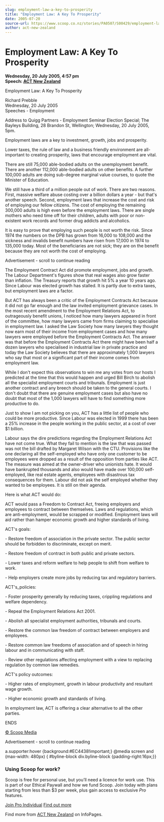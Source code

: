 ```yaml
---
slug: employment-law-a-key-to-prosperity
title: "Employment Law: A Key To Prosperity"
date: 2005-07-20
source-url: https://www.scoop.co.nz/stories/PA0507/S00429/employment-law-a-key-to-prosperity.htm
author: act-new-zealand
---
```

Employment Law: A Key To Prosperity
===================================

**Wednesday, 20 July 2005, 4:57 pm**  
**Speech: [ACT New Zealand](https://info.scoop.co.nz/ACT_New_Zealand)**

Employment Law: A Key To Prosperity

Richard Prebble  
Wednesday, 20 July 2005  
Speeches - Employment

Address to Quigg Partners - Employment Seminar Election Special; The Bayleys Building, 28 Brandon St, Wellington; Wednesday, 20 July 2005, 5pm.

Employment laws are a key to investment, growth, jobs and prosperity.

Lower taxes, the rule of law and a business friendly environment are all-important to creating prosperity, laws that encourage employment are vital.

There are still 75,000 able-bodied adults on the unemployment benefit. There are another 112,000 able-bodied adults on other benefits. A further 100,000 adults are doing sub-degree marginal value courses, to quote the Minister of Education.

We still have a third of a million people out of work. There are two reasons. First, massive welfare abuse costing over a billion dollars a year - but that's another speech. Second, employment laws that increase the cost and risk of employing our fellow citizens. The cost of employing the remaining 300,000 adults is high even before the employment laws. There are single mothers who need time off for their children, adults with poor or non-existent work records and former drug addicts and alcoholics.

It is easy to prove that employing such people is not worth the risk. Since 1974 the numbers on the DPB has grown from 16,000 to 108,000 and the sickness and invalids benefit numbers have risen from 17,000 in 1974 to 135,000 today. Most of the beneficiaries are not sick; they are on the benefit because they are not worth the cost of employing.

Advertisement - scroll to continue reading





The Employment Contract Act did promote employment, jobs and growth. The Labour Department's figures show that real wages also grow faster than inflation. The Treasury reports that growth hit 5% a year 10 years ago. Since Labour was elected growth has stalled. It is partly due to extra taxes, but employment laws are a factor.

But ACT has always been a critic of the Employment Contracts Act because it did not go far enough and the law invited employment grievance cases. In the most recent amendment to the Employment Relations Act, to outrageously benefit unions, I noticed how many lawyers appeared in front of the committee, how many lawyers came from firms claiming to specialise in employment law. I asked the Law Society how many lawyers they thought now earn most of their income from employment cases and how many lawyers were employed before the Employment Contracts Act. The answer was that before the Employment Contracts Act there might have been half a dozen lawyers who specialised in industrial law in private practice and today the Law Society believes that there are approximately 1,000 lawyers who say that most or a significant part of their income comes from employment law.

While I don't expect this observations to win me any votes from our hosts I predicted at the time that this would happen and urged Bill Birch to abolish all the specialist employment courts and tribunals. Employment is just another contract and any breech should be taken to the general courts. I don't doubt that there are genuine employment cases but also have no doubt that most of the 1,000 lawyers will have to find something more productive to do.

Just to show I am not picking on you, ACT has a little list of people who could be more productive. Since Labour was elected in 1999 there has been a 25% increase in the people working in the public sector, at a cost of over $1 billion.

Labour says the dire predictions regarding the Employment Relations Act have not come true. What they fail to mention is the law that was passed was not the bill drafted by Margaret Wilson with the CTU. Provisions like the one declaring all the self-employed who have only one customer to be employees were dropped as a result of the opposition from parties like ACT. The measure was aimed at the owner-driver who unionists hate. It would have bankrupted thousands and also would have made over 100,000 self-employed, like real estate agents, employees with disastrous tax consequences for them. Labour did not ask the self employed whether they wanted to be employees. It is still on their agenda.

Here is what ACT would do:

ACT would pass a Freedom to Contract Act, freeing employers and employees to contract between themselves. Laws and regulations, which are anti-employment, would be scrapped or modified. Employment laws will aid rather than hamper economic growth and higher standards of living.

ACT's goals:

\- Restore freedom of association in the private sector. The public sector should be forbidden to discriminate, except on merit.

\- Restore freedom of contract in both public and private sectors.

\- Lower taxes and reform welfare to help people to shift from welfare to work.

\- Help employers create more jobs by reducing tax and regulatory barriers.

ACT's\_policies:

\- Foster prosperity generally by reducing taxes, crippling regulations and welfare dependency.

\- Repeal the Employment Relations Act 2001.

\- Abolish all specialist employment authorities, tribunals and courts.

\- Restore the common law freedom of contract between employers and employees.

\- Restore common law freedoms of association and of speech in hiring labour and in communicating with staff.

\- Review other regulations affecting employment with a view to replacing regulation by common law remedies.

ACT's policy outcomes:

\- Higher rates of employment, growth in labour productivity and resultant wage growth.

\- Higher economic growth and standards of living.

In employment law, ACT is offering a clear alternative to all the other parties.

ENDS  

[© Scoop Media](http://www.scoop.co.nz/about/terms.html)  

Advertisement - scroll to continue reading



a.supporter:hover {background:#EC4438!important;} @media screen and (max-width: 480px) { #byline-block div.byline-block {padding-right:16px;}}

### Using Scoop for work?

Scoop is free for personal use, but you’ll need a licence for work use. This is part of our Ethical Paywall and how we fund Scoop. Join today with plans starting from less than $3 per week, plus gain access to exclusive _Pro_ features.  
  
[Join Pro Individual](https://pro.scoop.co.nz/Individual/?from=ProIn24) [Find out more](https://pro.scoop.co.nz/using-scoop-for-work/?from=ProIn24)

Find more from [ACT New Zealand](https://info.scoop.co.nz/ACT_New_Zealand) on InfoPages.